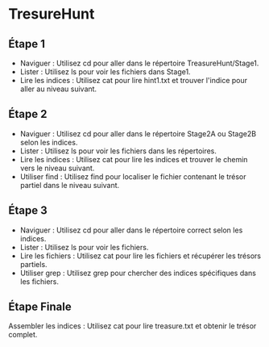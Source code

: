 # TresureHunt

## Étape 1
* Naviguer : Utilisez cd pour aller dans le répertoire TreasureHunt/Stage1.
* Lister : Utilisez ls pour voir les fichiers dans Stage1.
* Lire les indices : Utilisez cat pour lire hint1.txt et trouver l'indice pour aller au niveau suivant.
## Étape 2
* Naviguer : Utilisez cd pour aller dans le répertoire Stage2A ou Stage2B selon les indices.
* Lister : Utilisez ls pour voir les fichiers dans les répertoires.
* Lire les indices : Utilisez cat pour lire les indices et trouver le chemin vers le niveau suivant.
* Utiliser find : Utilisez find pour localiser le fichier contenant le trésor partiel dans le niveau suivant.
## Étape 3
* Naviguer : Utilisez cd pour aller dans le répertoire correct selon les indices.
* Lister : Utilisez ls pour voir les fichiers.
* Lire les fichiers : Utilisez cat pour lire les fichiers et récupérer les trésors partiels.
* Utiliser grep : Utilisez grep pour chercher des indices spécifiques dans les fichiers.
## Étape Finale
Assembler les indices : Utilisez cat pour lire treasure.txt et obtenir le trésor complet.